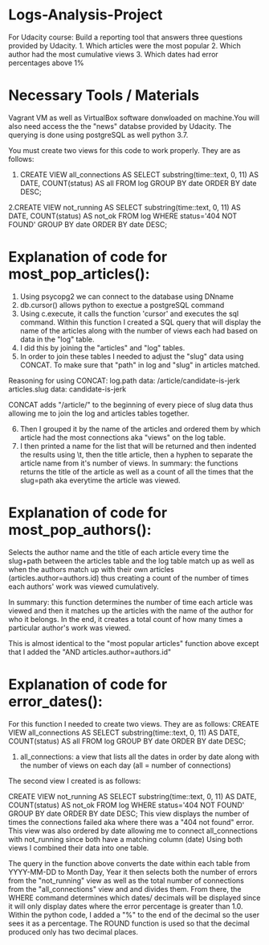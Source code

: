 # Logs-Analysis-Project
For Udacity course: Build a reporting tool that answers three questions provided by Udacity. 1. Which articles were the most popular 2. Which author had the most cumulative views 3. Which dates had error percentages above 1%

# Necessary Tools / Materials
 Vagrant VM as well as VirtualBox software donwloaded on machine.You will also need access the the "news" databse provided by Udacity.   The querying is done using postgreSQL as well python 3.7. 

You must create two views for this code to work properly. They are as follows:
1. CREATE VIEW all_connections AS SELECT substring(time::text, 0, 11)
AS DATE, COUNT(status) AS all FROM log GROUP BY date ORDER BY date DESC;

2.CREATE VIEW not_running AS SELECT substring(time::text, 0, 11) AS DATE,
COUNT(status) AS not_ok FROM log WHERE status='404 NOT FOUND' GROUP BY
date ORDER BY date DESC;

# Explanation of code for most_pop_articles():
1. Using psycopg2 we can connect to the database using DNname
2. db.cursor() allows python to exectue a postgreSQL command
3. Using c.execute, it calls the function 'cursor' and executes the sql command.
   Within this function I created a SQL query that will display the
   name of the articles along with the number of views each had based on data in the "log" table.
4. I did this by joining the "articles" and "log" tables.
5. In order to join these tables I needed to adjust the "slug" data using CONCAT.  To make sure that "path" in log and "slug" in      articles matched. 

Reasoning for using CONCAT:
log.path data: /article/candidate-is-jerk 
articles.slug data: candidate-is-jerk 

CONCAT adds "/article/" to the beginning of every piece of slug data thus allowing me to join the log and articles tables together.

6. Then I grouped it by the name of the articles and ordered them by which article had the most connections
aka "views" on the log table. 
7. I then printed a name for the list that will be returned and then indented the results using \t, then the title article, then a hyphen to separate the article name from it's number of views.
In summary: the functions returns the title of the article as well as a count of all the times that the slug=path
aka everytime the article was viewed.

# Explanation of code for most_pop_authors():
Selects the author name and the title of each article every time the
slug+path between the articles table and the log table match up as well as when the authors match up with their own articles (articles.author=authors.id) thus creating a count of the number of times each authors' work was viewed cumulatively. 

In summary: this function determines the number of time each article was viewed and then it matches up the articles with the name of the author for who it belongs. In the end, it creates a total count of how many times a particular author's work was viewed. 

This is almost identical to the "most popular articles" function above except that I added the "AND articles.author=authors.id"

# Explanation of code for error_dates():
For this function I needed to create two views. They are as follows:
CREATE VIEW all_connections AS SELECT substring(time::text, 0, 11)
AS DATE, COUNT(status) AS all FROM log GROUP BY date ORDER BY date DESC;

1. all_connections: a view that lists all the dates in order by date
along with the number of views on each day (all = number of connections)

The second view I created is as follows:

CREATE VIEW not_running AS SELECT substring(time::text, 0, 11) AS DATE,
COUNT(status) AS not_ok FROM log WHERE status='404 NOT FOUND' GROUP BY
date ORDER BY date DESC;
This view displays the number of times the connections failed
aka where there was a "404 not found" error.
This view was also ordered by date allowing me to connect all_connections with not_running since both have a matching column (date) 
Using both views I combined their data into one table.

The query in the function above converts the date within each table
from YYYY-MM-DD to Month Day, Year
it then selects both the number of errors from the "not_running" view
as well as the total number of connections from the "all_connections" view
and and divides them. From there, the WHERE command determines
which dates/ decimals will be displayed since it will only display
dates where the error percentage is greater than 1.0.
Within the python code, I added a "%" to the end of the decimal so the
user sees it as a percentage. The ROUND function is used so that the
decimal produced only has two decimal places. 
